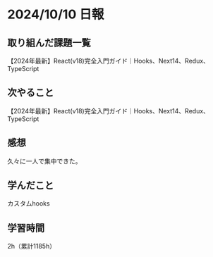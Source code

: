 # 2024/10/10 日報
## 取り組んだ課題一覧
【2024年最新】React(v18)完全入門ガイド｜Hooks、Next14、Redux、TypeScript

## 次やること
【2024年最新】React(v18)完全入門ガイド｜Hooks、Next14、Redux、TypeScript


## 感想
久々に一人で集中できた。

## 学んだこと
カスタムhooks

## 学習時間
2h（累計1185h）
